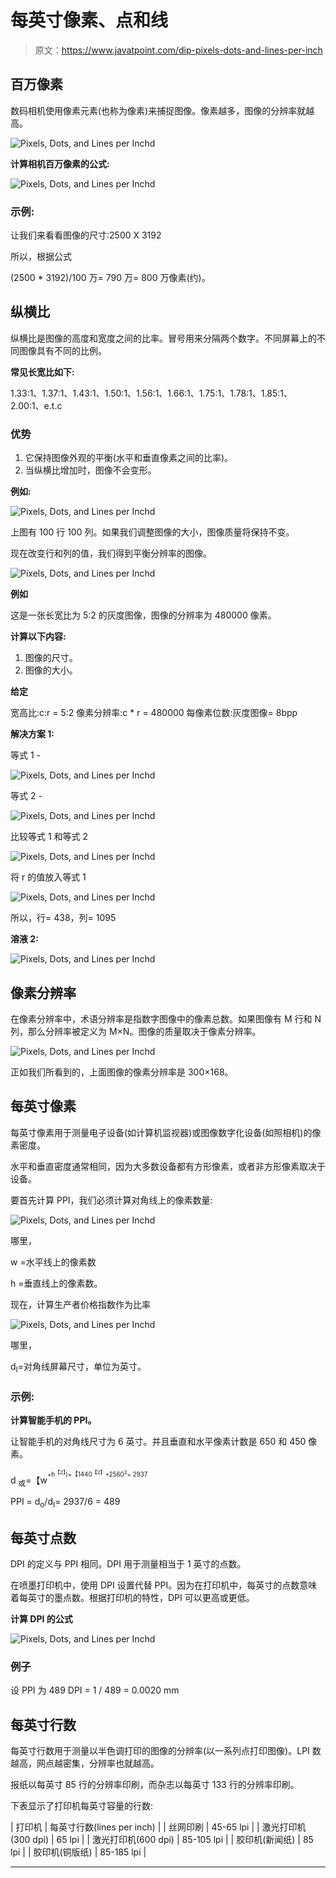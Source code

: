 # 每英寸像素、点和线

> 原文：<https://www.javatpoint.com/dip-pixels-dots-and-lines-per-inch>

## 百万像素

数码相机使用像素元素(也称为像素)来捕捉图像。像素越多，图像的分辨率就越高。

![Pixels, Dots, and Lines per Inchd](img/7b0d83c2b331a3848be4eb479d7f5827.png)

**计算相机百万像素的公式:**

![Pixels, Dots, and Lines per Inchd](img/0ae1c83da5bf42e6c5190002cdfe855f.png)

### 示例:

让我们来看看图像的尺寸:2500 X 3192

所以，根据公式

(2500 * 3192)/100 万= 790 万= 800 万像素(约)。

## 纵横比

纵横比是图像的高度和宽度之间的比率。冒号用来分隔两个数字。不同屏幕上的不同图像具有不同的比例。

**常见长宽比如下:**

1.33:1、1.37:1、1.43:1、1.50:1、1.56:1、1.66:1、1.75:1、1.78:1、1.85:1、2.00:1、e.t.c

### 优势

1.  它保持图像外观的平衡(水平和垂直像素之间的比率)。
2.  当纵横比增加时，图像不会变形。

**例如:**

![Pixels, Dots, and Lines per Inchd](img/8049ad02d0025dee65c2ea2f5c472b1b.png)

上图有 100 行 100 列。如果我们调整图像的大小，图像质量将保持不变。

现在改变行和列的值，我们得到平衡分辨率的图像。

![Pixels, Dots, and Lines per Inchd](img/899e41711fc46783f2ba828e5f5ba74d.png)

**例如**

这是一张长宽比为 5:2 的灰度图像，图像的分辨率为 480000 像素。

**计算以下内容:**

1.  图像的尺寸。
2.  图像的大小。

**给定**

宽高比:c:r = 5:2
像素分辨率:c * r = 480000
每像素位数:灰度图像= 8bpp

**解决方案 1:**

等式 1 -

![Pixels, Dots, and Lines per Inchd](img/e511de3d8b1b675137a4eb136927a526.png)

等式 2 -

![Pixels, Dots, and Lines per Inchd](img/1181440e4aded097b23a17280fff17f5.png)

比较等式 1 和等式 2

![Pixels, Dots, and Lines per Inchd](img/1c1df4e841aa48fabf4ddaa6dd9dc578.png)

将 r 的值放入等式 1

![Pixels, Dots, and Lines per Inchd](img/4c55bbb76cdd363e8491ede64b2110d9.png)

所以，行= 438，列= 1095

**溶液 2:**

![Pixels, Dots, and Lines per Inchd](img/ef887bf3162ba6d3832d5f5918b847df.png)

## 像素分辨率

在像素分辨率中，术语分辨率是指数字图像中的像素总数。如果图像有 M 行和 N 列，那么分辨率被定义为 M×N。图像的质量取决于像素分辨率。

![Pixels, Dots, and Lines per Inchd](img/61910e9d92bc56d987ccc5d79a5ffaf4.png)

正如我们所看到的，上面图像的像素分辨率是 300×168。

## 每英寸像素

每英寸像素用于测量电子设备(如计算机监视器)或图像数字化设备(如照相机)的像素密度。

水平和垂直密度通常相同，因为大多数设备都有方形像素，或者非方形像素取决于设备。

要首先计算 PPI，我们必须计算对角线上的像素数量:

![Pixels, Dots, and Lines per Inchd](img/515b8ad30cdaaad579c8bd3c8d7df3c0.png)

哪里，

w =水平线上的像素数

h =垂直线上的像素数。

现在，计算生产者价格指数作为比率

![Pixels, Dots, and Lines per Inchd](img/49081cc442fd8e017b8ac702cd56d0b3.png)

哪里，

d<sub>I</sub>=对角线屏幕尺寸，单位为英寸。

### 示例:

**计算智能手机的 PPI。**

让智能手机的对角线尺寸为 6 英寸。并且垂直和水平像素计数是 650 和 450 像素。

d <sub>或</sub>=【w<sup><sup>+h<sup>【2】</sup>)=【1440<sup>【2】</sup>+2560<sup>2</sup>= 2937</sup></sup>

PPI = d<sub>o</sub>/d<sub>I</sub>= 2937/6 = 489

## 每英寸点数

DPI 的定义与 PPI 相同。DPI 用于测量相当于 1 英寸的点数。

在喷墨打印机中，使用 DPI 设置代替 PPI。因为在打印机中，每英寸的点数意味着每英寸的墨点数。根据打印机的特性，DPI 可以更高或更低。

**计算 DPI 的公式**

![Pixels, Dots, and Lines per Inchd](img/5322db2e3ee432bd90f505b20809ec14.png)

### 例子

设 PPI 为 489
DPI = 1 / 489 = 0.0020 mm

## 每英寸行数

每英寸行数用于测量以半色调打印的图像的分辨率(以一系列点打印图像)。LPI 数越高，网点越密集，分辨率也就越高。

报纸以每英寸 85 行的分辨率印刷，而杂志以每英寸 133 行的分辨率印刷。

下表显示了打印机每英寸容量的行数:

| 打印机 | 每英寸行数(lines per inch) |
| 丝网印刷 | 45-65 lpi |
| 激光打印机(300 dpi) | 65 lpi |
| 激光打印机(600 dpi) | 85-105 lpi |
| 胶印机(新闻纸) | 85 lpi |
| 胶印机(铜版纸) | 85-185 lpi |

* * *